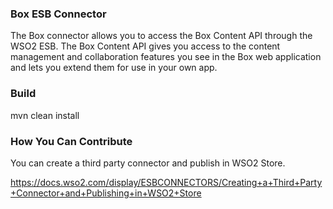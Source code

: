 ### Box ESB Connector

The Box connector allows you to access the Box Content API through the WSO2 ESB.
The Box Content API gives you access to the content management and collaboration features you see in the
Box web application and lets you extend them for use in your own app.

### Build

mvn clean install

### How You Can Contribute
You can create a third party connector and publish in WSO2 Store.

https://docs.wso2.com/display/ESBCONNECTORS/Creating+a+Third+Party+Connector+and+Publishing+in+WSO2+Store
